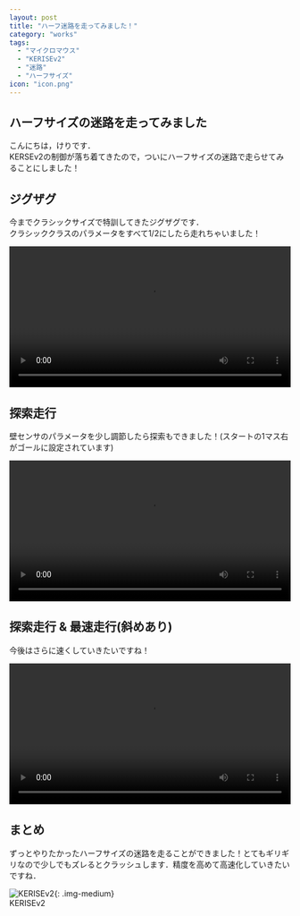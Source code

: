 ```yaml
---
layout: post
title: "ハーフ迷路を走ってみました！"
category: "works"
tags:
  - "マイクロマウス"
  - "KERISEv2"
  - "迷路"
  - "ハーフサイズ"
icon: "icon.png"
---
```


## ハーフサイズの迷路を走ってみました

こんにちは，けりです．  
KERSEv2の制御が落ち着てきたので，ついにハーフサイズの迷路で走らせてみることにしました！

<!--more-->

## ジグザグ

今までクラシックサイズで特訓してきたジグザグです．  
クラシッククラスのパラメータをすべて1/2にしたら走れちゃいました！

<p><video src="zigzag.mp4" width="100%" controls loop preload="metadata"></video></p>
<!--
<div class="video"><iframe width="90%" height="360" src="https://www.youtube.com/embed/Wslj9-5CEQw" frameborder="0" allowfullscreen></iframe></div>
-->

## 探索走行

壁センサのパラメータを少し調節したら探索もできました！(スタートの1マス右がゴールに設定されています)

<div class="video"><video src="square.mp4" width="100%" controls loop preload="metadata"></video></div>
<!--
<div class="video"><iframe width="90%" height="360" src="https://www.youtube.com/embed/-Mm07y3O4ig" frameborder="0" allowfullscreen></iframe></div>
-->

## 探索走行 & 最速走行(斜めあり)

今後はさらに速くしていきたいですね！

<div class="video"><video src="fast.mp4" width="100%" controls loop preload="metadata"></video></div>
<!--
<div class="video"><iframe width="90%" height="360" src="https://www.youtube.com/embed/Kp5JsxwAS_4" frameborder="0" allowfullscreen></iframe></div>
-->

## まとめ

ずっとやりたかったハーフサイズの迷路を走ることができました！とてもギリギリなので少しでもズレるとクラッシュします．精度を高めて高速化していきたいですね．

![KERISEv2](kerisev2.jpg){: .img-medium}  
KERISEv2
